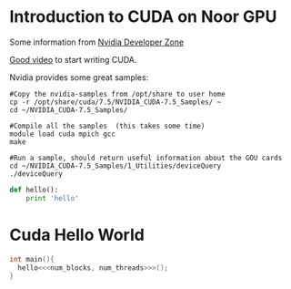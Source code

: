 # Introduction to CUDA on Noor GPU


Some information from [Nvidia Developer Zone](https://developer.nvidia.com/accelerated-computing-training)

[Good video](https://youtu.be/Ed_h2km0liI) to start writing CUDA.


Nvidia provides some great samples:

```
#Copy the nvidia-samples from /opt/share to user home
cp -r /opt/share/cuda/7.5/NVIDIA_CUDA-7.5_Samples/ ~
cd ~/NVIDIA_CUDA-7.5_Samples/

#Compile all the samples  (this takes some time)
module load cuda mpich gcc
make

#Run a sample, should return useful information about the GOU cards
cd ~/NVIDIA_CUDA-7.5_Samples/1_Utilities/deviceQuery
./deviceQuery
```

```python
def hello():
    print 'hello'
```


# Cuda Hello World
```c
int main(){
  hello<<<num_blocks, num_threads>>>();
}

```
